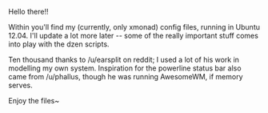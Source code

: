 Hello there!!

Within you'll find my (currently, only xmonad) config files, running in Ubuntu
12.04.  I'll update a lot more later -- some of the really important stuff comes
into play with the dzen scripts.

Ten thousand thanks to /u/earsplit on reddit; I used a lot of his work in
modelling my own system.  Inspiration for the powerline status bar also came
from /u/phallus, though he was running AwesomeWM, if memory serves.

Enjoy the files~


